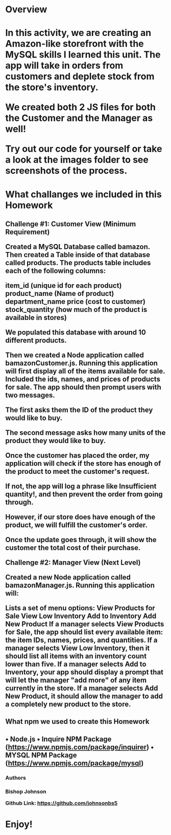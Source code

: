<h1>Overview<h1>

In this activity, we are creating an Amazon-like storefront with the MySQL skills I learned this unit. The app will take in orders from customers and deplete stock from the store's inventory. 

We created both 2 JS files for both the Customer and the Manager as well!

Try out our code for yourself or take a look at the images folder to see screenshots of the process.

<h1>What challanges we included in this Homework<h2>

Challenge #1: Customer View (Minimum Requirement)


Created a MySQL Database called bamazon.
Then created a Table inside of that database called products.
The products table includes each of the following columns:



item_id (unique id for each product)
product_name (Name of product)
department_name
price (cost to customer)
stock_quantity (how much of the product is available in stores)



We populated this database with around 10 different products. 

Then we created a Node application called bamazonCustomer.js. Running this application will first display all of the items available for sale. Included the ids, names, and prices of products for sale.
The app should then prompt users with two messages.



The first asks them the ID of the product they would like to buy.

The second message asks how many units of the product they would like to buy.



Once the customer has placed the order, my application will check if the store has enough of the product to meet the customer's request.



If not, the app will log a phrase like Insufficient quantity!, and then prevent the order from going through.



However, if our store does have enough of the product, we will fulfill the customer's order.


Once the update goes through, it will show the customer the total cost of their purchase.





Challenge #2: Manager View (Next Level)



Created a new Node application called bamazonManager.js. Running this application will:


Lists a set of menu options:
View Products for Sale
View Low Inventory
Add to Inventory
Add New Product
If a manager selects View Products for Sale, the app should list every available item: the item IDs, names, prices, and quantities.
If a manager selects View Low Inventory, then it should list all items with an inventory count lower than five.
If a manager selects Add to Inventory, your app should display a prompt that will let the manager "add more" of any item currently in the store.
If a manager selects Add New Product, it should allow the manager to add a completely new product to the store.

<h2>What npm we used to create this Homework<h2>


• Node.js • Inquire NPM Package (https://www.npmjs.com/package/inquirer) • MYSQL NPM Package (https://www.npmjs.com/package/mysql)

<h3>Authors<h3>

Bishop Johnson

Github Link: https://github.com/johnsonbs5

<h1>Enjoy!<h1>
